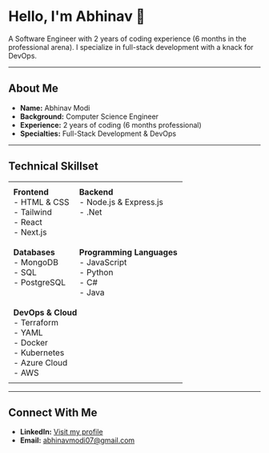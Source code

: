 # Hello, I'm Abhinav 👋

A Software Engineer with 2 years of coding experience (6 months in the professional arena). I specialize in full-stack development with a knack for DevOps.

---

## About Me

- **Name:** Abhinav  Modi
- **Background:** Computer Science Engineer   
- **Experience:** 2 years of coding (6 months professional)  
- **Specialties:** Full-Stack Development & DevOps

---

## Technical Skillset

<div align="center ">

<table style="width: 100%; ">
  <tr>
    <td style="padding: 10px; vertical-align: top; text-align: left;">
      <strong >Frontend</strong><br>
      - HTML & CSS<br>
      - Tailwind<br>
      - React<br>
      - Next.js
    </td>
    <td style="padding: 10px; vertical-align: top; text-align: left;">
      <strong>Backend</strong><br>
      - Node.js & Express.js<br>
      - .Net
    </td>
  </tr>
  <tr>
    <td style="padding: 10px; vertical-align: top; text-align: left;">
      <strong>Databases</strong><br>
      - MongoDB<br>
      - SQL<br>
      - PostgreSQL
    </td>
    <td style="padding: 10px; vertical-align: top; text-align: left;">
      <strong>Programming Languages</strong><br>
      - JavaScript<br>
      - Python<br>
      - C#<br>
      - Java
    </td>
  </tr>
  <tr>
    <td colspan="2" style="padding: 10px; vertical-align: top; text-align: left;">
      <strong>DevOps & Cloud</strong><br>
      - Terraform<br>
      - YAML<br>
      - Docker<br>
      - Kubernetes<br>
      - Azure Cloud<br>
      - AWS
    </td>
  </tr>
</table>

</div>


---

## Connect With Me

- **LinkedIn:** [Visit my profile](https://www.linkedin.com/in/abhinav-modi01/)
- **Email:** [abhinavmodi07@gmail.com](mailto:abhinavmodi07@gmail.com)
